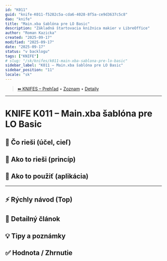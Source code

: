 ```yaml
---
id: "K011"
guid: "knife-K011-f5282c5a-cda6-4028-8f5a-ce9d3637c5c8"
dao: "knife"
title: "Main.xba šablóna pre LO Basic"
description: "Základná štartovacia knižnica makier v LibreOffice"
author: "Roman Kazicka"
created: "2025-09-17"
modified: "2025-09-17"
date: "2025-09-17"
status: "v backlogu"
tags: ["KNIFE"]
# slug: "/sk/knifes/k011-main-xba-sablona-pre-lo-basic"
sidebar_label: "K011 – Main.xba šablóna pre LO Basic"
sidebar_position: "11"
locale: "sk"
---
```

<!-- body:start -->

<!-- nav:knifes -->
> [⬅ KNIFES – Prehľad](../overview.md) • [Zoznam](../KNIFE_Overview_List.md) • [Detaily](../KNIFE_Overview_Details.md)
---
# KNIFE K011 – Main.xba šablóna pre LO Basic

## 🎯 Čo rieši (účel, cieľ)

## 🧩 Ako to rieši (princíp)

## 🧪 Ako to použiť (aplikácia)

---

## ⚡ Rýchly návod (Top)

## 📜 Detailný článok

## 💡 Tipy a poznámky

## ✅ Hodnota / Zhrnutie

